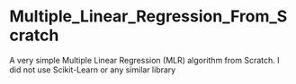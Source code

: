 # Multiple_Linear_Regression_From_Scratch
A very simple Multiple Linear Regression (MLR) algorithm from Scratch. I did not use Scikit-Learn or any similar library
